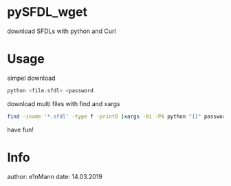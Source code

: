 # pySFDL_wget
download SFDLs with python and Curl

# Usage
simpel download
```sh
python <file.sfdl> <password
```

download multi files with find and xargs
```sh
find -iname '*.sfdl' -type f -print0 |xargs -0i -P4 python "{}" password123
```

have fun!

# Info
author: e1nMann
date: 14.03.2019
